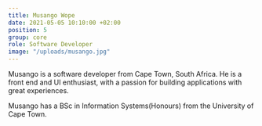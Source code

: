```yaml
---
title: Musango Wope
date: 2021-05-05 10:10:00 +02:00
position: 5
group: core
role: Software Developer
image: "/uploads/musango.jpg"
---
```


Musango is a software developer from Cape Town, South Africa. He is a front end and UI 
enthusiast, with a passion for building applications with great experiences.

Musango has a BSc in Information Systems(Honours) from the University of Cape Town.
